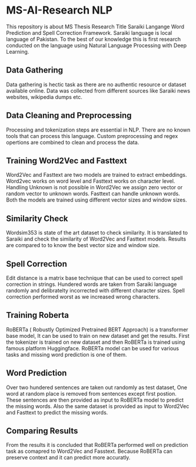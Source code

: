# MS-AI-Research NLP
This repository is about MS Thesis Research Title Saraiki Langange Word Prediction and Spell Correction Framework. Saraiki language is local language of Pakistan. To the best of our knowledge this is first research conducted on the language using Natural Language Processing with Deep Learning.


## Data Gathering

Data gathering is hectic task as there are no authentic resource or dataset available online. Data was collected from different sources like Saraiki news websites, wikipedia dumps etc.

## Data Cleaning and Preprocessing

Processing and tokenization steps are essential in NLP. There are no known tools that can process this language. Custom preprocessing and regex opertions are combined to clean and process the data.

## Training Word2Vec and Fasttext

Word2Vec and Fasttext are two models are trained to extract embeddings. Word2vec works on word level and Fasttext works on character level. Handling Unknown is not possible in Word2Vec we assign zero vector or random vector to unknown words. Fasttext can handle unknown words. Both the models are trained using different vector sizes and window sizes.

## Similarity Check

Wordsim353 is state of the art dataset to check similarity. It is translated to Saraiki and check the similarity of Word2Vec and Fasttext models. Results are compared to to know the best vector size and window size.

## Spell Correction
Edit distance is a matrix base technique that can be used to correct spell correction in strings. Hundered words are taken from Saraiki language randomly and delibratelty incorrected with different character sizes. Spell correction performed worst as we increased wrong characters.

## Training Roberta

RoBERTa ( Robustly Optimized Pretrained BERT Approach) is a transformer base model, It can be used to train on new dataset and get the results. First the tokenizer is trained on new dataset and then RoBERTa is trained using famous platform Huggingface. RoBERTa model can be used for various tasks and missing word prediction is one of them.

## Word Prediction

Over two hundered sentences are taken out randomly as test dataset, One word at random place is removed from sentences except first postion. These sentences are then provided as input to RoBERTa model to predict the missing words. Also the same dataset is provided as input to Word2Vec and Fasttext to predict the missing words. 

## Comparing Results

From the results it is concluded that RoBERTa performed well on prediction task as comapred to Word2Vec and Fasstext. Because RoBERTa can preserve context and it can predict more accuratly.

